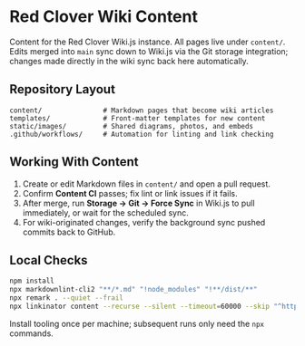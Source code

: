 # Red Clover Wiki Content

Content for the Red Clover Wiki.js instance. All pages live under `content/`.
Edits merged into `main` sync down to Wiki.js via the Git storage integration;
changes made directly in the wiki sync back here automatically.

## Repository Layout

```text
content/               # Markdown pages that become wiki articles
templates/             # Front-matter templates for new content
static/images/         # Shared diagrams, photos, and embeds
.github/workflows/     # Automation for linting and link checking
```

## Working With Content

1. Create or edit Markdown files in `content/` and open a pull request.
2. Confirm **Content CI** passes; fix lint or link issues if it fails.
3. After merge, run **Storage → Git → Force Sync** in Wiki.js to pull immediately, or wait for the scheduled sync.
4. For wiki-originated changes, verify the background sync pushed commits back to GitHub.

## Local Checks

```bash
npm install
npx markdownlint-cli2 "**/*.md" "!node_modules" "!**/dist/**"
npx remark . --quiet --frail
npx linkinator content --recurse --silent --timeout=60000 --skip "^https?://"
```

Install tooling once per machine; subsequent runs only need the `npx` commands.
